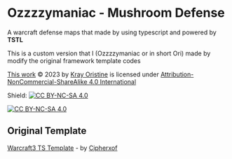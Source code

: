 
# Ozzzzymaniac - Mushroom Defense

 A warcraft defense maps that made by using typescript and powered by **TSTL**

 This is a custom version that I (Ozzzzymaniac or in short Ori) made by modify the original framework template codes
 
 [This work](https://github.com/KrayOristine/hdef_ts) © 2023 by [Kray Oristine](https://github.com/KrayOristine) is licensed under  [Attribution-NonCommercial-ShareAlike 4.0 International](http://creativecommons.org/licenses/by-nc-sa/4.0/?ref=chooser-v1)



Shield: [![CC BY-NC-SA 4.0][cc-by-nc-sa-shield]][cc-by-nc-sa]


[![CC BY-NC-SA 4.0][cc-by-nc-sa-image]][cc-by-nc-sa]

[cc-by-nc-sa]: http://creativecommons.org/licenses/by-nc-sa/4.0/
[cc-by-nc-sa-image]: https://licensebuttons.net/l/by-nc-sa/4.0/88x31.png
[cc-by-nc-sa-shield]: https://img.shields.io/badge/License-CC%20BY--NC--SA%204.0-lightgrey.svg

## Original Template

[Warcraft3 TS Template](https://github.com/cipherxof/wc3-ts-template) - by [Cipherxof](https://github.com/cipherxof)
